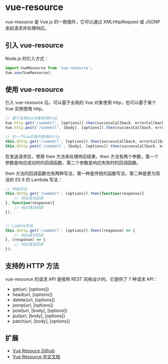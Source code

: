 vue-resource
===

vue-resource 是 Vue.js 的一款插件，它可以通过 XMLHttpRequest 或 JSONP 发起请求并处理响应。


## 引入 vue-resource
Node.js 的引入方式：
```js
import VueResource from 'vue-resource';
Vue.use(VueResource);
```


## 使用 vue-resource
引入 vue-resource 后，可以基于全局的 Vue 对象使用 http，也可以基于某个 Vue 实例使用 http。
```js
// 基于全局Vue对象使用http
Vue.http.get('/someUrl', [options]).then(successCallback, errorCallback);
Vue.http.post('/someUrl', [body], [options]).then(successCallback, errorCallback);

// 在一个Vue实例内使用$http
this.$http.get('/someUrl', [options]).then(successCallback, errorCallback);
this.$http.post('/someUrl', [body], [options]).then(successCallback, errorCallback);
```

在发送请求后，使用 then 方法来处理响应结果，then 方法有两个参数，第一个参数是响应成功时的回调函数，第二个参数是响应失败时的回调函数。

then 方法的回调函数也有两种写法，第一种是传统的函数写法，第二种是更为简洁的 ES 6 的 Lambda 写法：
```js
// 传统写法
this.$http.get('/someUrl', [options]).then(function(response){
    // 响应成功回调
}, function(response){
    // 响应错误回调
});


// Lambda写法
this.$http.get('/someUrl', [options]).then((response) => {
    // 响应成功回调
}, (response) => {
    // 响应错误回调
});
```


## 支持的 HTTP 方法
vue-resource 的请求 API 是按照 REST 风格设计的，它提供了 7 种请求 API：
* get(url, [options])
* head(url, [options])
* delete(url, [options])
* jsonp(url, [options])
* post(url, [body], [options])
* put(url, [body], [options])
* patch(url, [body], [options])


## 扩展
* [Vue Resouce Github](https://github.com/pagekit/vue-resource)
* [Vue Resource 中文文档](https://vue-resource.changwei.me/)